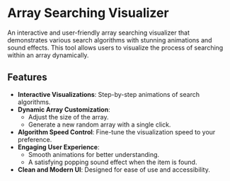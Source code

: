 # Array Searching Visualizer  

An interactive and user-friendly array searching visualizer that demonstrates various search algorithms with stunning animations and sound effects. This tool allows users to visualize the process of searching within an array dynamically.

## Features  

- **Interactive Visualizations**: Step-by-step animations of search algorithms.  
- **Dynamic Array Customization**:  
  - Adjust the size of the array.  
  - Generate a new random array with a single click.  
- **Algorithm Speed Control**: Fine-tune the visualization speed to your preference.  
- **Engaging User Experience**:  
  - Smooth animations for better understanding.  
  - A satisfying popping sound effect when the item is found.  
- **Clean and Modern UI**: Designed for ease of use and accessibility.  

